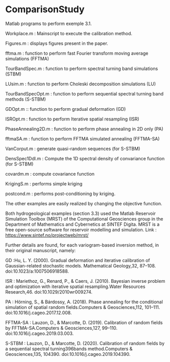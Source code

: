 # ComparisonStudy
Matlab programs to perform exemple 3.1.

Workplace.m : Mainscript to execute the calibration method.

Figures.m : displays figures present in the paper.

fftma.m : function to perform fast Fourier transform moving average simulations (FFTMA)

TourBandSpec.m : function to perform spectral turning band simulations (STBM)

LUsim.m : function to perform Choleski decomposition simulations (LU)

TourBandSpecOpt.m : function to perform sequential spectral turning band methods (S-STBM)

GDOpt.m :: function to perform gradual deformation (GD)

ISROpt.m : function to perform Iterative spatial resampling (ISR)

PhaseAnnealing2D.m : function to perform phase annealing in 2D only (PA) 

fftmaSA.m : function to perform FFTMA simulated annealing (FFTMA-SA)

VanCorput.m : generate quasi-random sequences (for S-STBM)

DensSpec1Ddl.m : Compute the 1D spectral density of convariance function (for S-STBM)

covardm.m : compute covariance function

KrigingS.m : performs simple kriging

postcond.m : performs post-conditioning by kriging.



The other examples are easily realized by changing the objective function.



Both hydrogeological examples (section 3.3) used the Matlab Reservoir Simulation Toolbox (MRST) of the Computational Geosciences group in the Department of Mathematics and Cybernetics at SINTEF Digita. MRST is a free open-source software for reservoir modelling and simulation.  Link : https://www.sintef.no/projectweb/mrst/



Further details are found, for each variogram-based inversion method, in their original manuscript, namely:

GD :Hu, L. Y. (2000).  Gradual deformation and iterative calibration of Gaussian-related stochastic models. Mathematical Geology,32, 87–108. doi:10.1023/a:1007506918588.

ISR : Mariethoz, G., Renard, P., & Caers, J. (2010). Bayesian inverse problem and optimization with iterative spatial resampling.Water Resources Research,46. doi:10.1029/2010wr009274.

PA : Hörning, S., & Bárdossy, A. (2018).  Phase annealing for the conditional simulation of spatial random fields.Computers & Geosciences,112, 101–111. doi:10.1016/j.cageo.2017.12.008.

FFTMA-SA : Lauzon, D., & Marcotte, D. (2019). Calibration of random fields by FFTMA-SA.Computers & Geosciences,127, 99–110. doi:10.1016/j.cageo.2019.03.003.

S-STBM : Lauzon, D., & Marcotte, D. (2020). Calibration of random fields by a sequential spectral turning396bands method.Computers & Geosciences,135, 104390. doi:10.1016/j.cageo.2019.104390.


